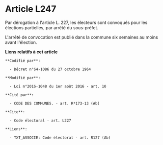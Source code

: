 # Article L247

Par dérogation à l'article L. 227, les électeurs sont convoqués pour les élections partielles, par arrêté du sous-préfet. 

L'arrêté de convocation est publié dans la commune six semaines au moins avant l'élection.

**Liens relatifs à cet article**

	**Codifié par**:

	  - Décret n°64-1086 du 27 octobre 1964

	**Modifié par**:

	  - Loi n°2016-1048 du 1er août 2016 - art. 10

	**Cité par**:

	  - CODE DES COMMUNES. - art. R*173-13 (Ab)

	**Cite**:

	  - Code électoral - art. L227

	**Liens**:

	  - TXT_ASSOCIE: Code électoral - art. R127 (Ab)
